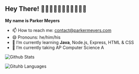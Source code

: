 ## Hey There! 👋👋🏻👋🏼👋🏽👋🏾👋🏿
**My name is Parker Meyers**

- 📫 How to reach me: contact@parkermeyers.com
- 😄 Pronouns: he/him/his
- 🌱 I’m currently learning **Java**, Node.js, Express, HTML & CSS
- 🔭 I’m currently taking AP Computer Science A

![Github Stats](https://github-readme-stats.vercel.app/api?username=ParkerMeyers&count_private=true&show_icons=true&theme=midnight-purple&border_radius=20&border_color=000000)

![Gituhb Languages](https://github-readme-stats.vercel.app/api/top-langs?username=ParkerMeyers&count_private=true&show_icons=true&theme=midnight-purple&border_radius=25&layout=compact&border_color=000000)
